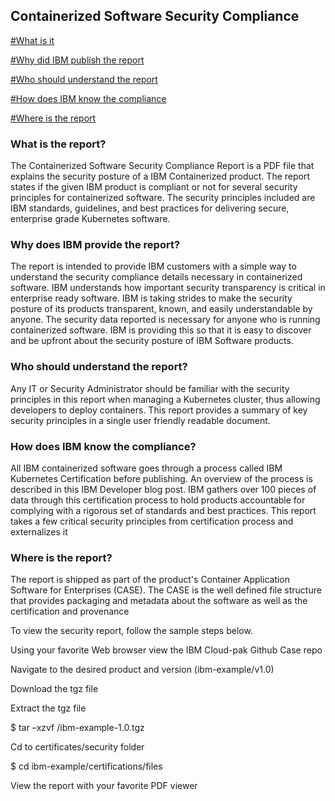 ## Containerized Software Security Compliance

[#What is it](#what-is-the-report)

[#Why did IBM publish the report](#why-does-ibm-provide-the-report)

[#Who should understand the report](#who-should-understand-the-report)

[#How does IBM know the compliance](#how-does-ibm-know-the-compliance)

[#Where is the report](#where-is-the-report)


### What is the report? 

The Containerized Software Security Compliance Report is a PDF file that explains the security posture of a IBM Containerized product. The report states if the given IBM product is compliant or not for several security principles for containerized software. The security principles included are IBM standards, guidelines, and best practices for delivering secure, enterprise grade Kubernetes software. 

### Why does IBM provide the report? 

The report is intended to provide IBM customers with a simple way to understand the security compliance details necessary in containerized software. IBM understands how important security transparency is critical in enterprise ready software. IBM is taking strides to make the security posture of its products transparent, known, and easily understandable by anyone. The security data reported is necessary for anyone who is running containerized software. IBM is providing this so that it is easy to discover and be upfront about the security posture of IBM Software products. 

### Who should understand the report? 

Any IT or Security Administrator should be familiar with the security principles in this report when managing a Kubernetes cluster, thus allowing developers to deploy containers. This report provides a summary of key security principles in a single user friendly readable document.   

### How does IBM know the compliance? 

All IBM containerized software goes through a process called IBM Kubernetes Certification before publishing. An overview of the process is described in this IBM Developer blog post. IBM gathers over 100 pieces of data through this certification process to hold products accountable for complying with a rigorous set of standards and best practices. This report takes a few critical security principles from certification process and externalizes it 

### Where is the report? 

The report is shipped as part of the product's Container Application Software for Enterprises (CASE). The CASE is the well defined file structure that provides packaging and metadata about the software as well as the certification and provenance 

To view the security report, follow the sample steps below. 

Using your favorite Web browser view the IBM Cloud-pak Github Case repo 

Navigate to the desired product and version (ibm-example/v1.0) 

Download the tgz file 

Extract the tgz file 

$ tar –xzvf <path to download>/ibm-example-1.0.tgz 

Cd to certificates/security folder 

$ cd ibm-example/certifications/files 

View the report with your favorite PDF viewer 

 